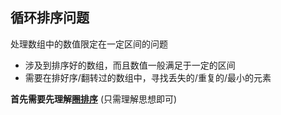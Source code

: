 ## 循环排序问题
处理数组中的数值限定在一定区间的问题
- 涉及到排序好的数组，而且数值一般满足于一定的区间
- 需要在排好序/翻转过的数组中，寻找丢失的/重复的/最小的元素

**首先需要先理解[圈排序](https://wenku.baidu.com/view/df13105759f5f61fb7360b4c2e3f5727a4e924db.html)**
(只需理解思想即可)